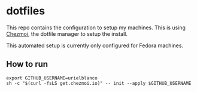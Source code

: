 # dotfiles

This repo contains the configuration to setup my machines. This is using [Chezmoi](https://chezmoi.io), the dotfile manager to setup the install.

This automated setup is currently only configured for Fedora machines.

## How to run

```shell
export GITHUB_USERNAME=urielblanco
sh -c "$(curl -fsLS get.chezmoi.io)" -- init --apply $GITHUB_USERNAME
```
